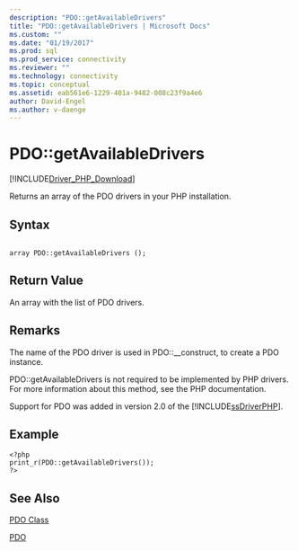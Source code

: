 ```yaml
---
description: "PDO::getAvailableDrivers"
title: "PDO::getAvailableDrivers | Microsoft Docs"
ms.custom: ""
ms.date: "01/19/2017"
ms.prod: sql
ms.prod_service: connectivity
ms.reviewer: ""
ms.technology: connectivity
ms.topic: conceptual
ms.assetid: eab561e6-1229-401a-9482-008c23f9a4e6
author: David-Engel
ms.author: v-daenge
---
```

# PDO::getAvailableDrivers
[!INCLUDE[Driver_PHP_Download](../../includes/driver_php_download.md)]

Returns an array of the PDO drivers in your PHP installation.  
  
## Syntax  
  
```  
  
array PDO::getAvailableDrivers ();  
```  
  
## Return Value  
An array with the list of PDO drivers.  
  
## Remarks  
The name of the PDO driver is used in PDO::__construct, to create a PDO instance.  
  
PDO::getAvailableDrivers is not required to be implemented by PHP drivers. For more information about this method, see the PHP documentation.  
  
Support for PDO was added in version 2.0 of the [!INCLUDE[ssDriverPHP](../../includes/ssdriverphp_md.md)].  
  
## Example  
  
```  
<?php  
print_r(PDO::getAvailableDrivers());  
?>  
```  
  
## See Also  
[PDO Class](../../connect/php/pdo-class.md)

[PDO](https://php.net/manual/book.pdo.php)  
  
